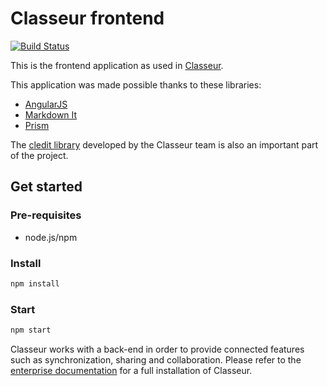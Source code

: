 # Classeur frontend

[![Build Status](https://travis-ci.org/classeur/classeur.svg)](https://travis-ci.org/classeur/classeur)

This is the frontend application as used in [Classeur](https://app.classeur.io).

This application was made possible thanks to these libraries:

- [AngularJS](https://github.com/angular/angular.js)
- [Markdown It](https://github.com/markdown-it/markdown-it)
- [Prism](https://github.com/PrismJS/prism)

The [cledit library](https://github.com/classeur/cledit) developed by the Classeur team is also an important part of the project.


## Get started

### Pre-requisites

- node.js/npm

### Install

```sh
npm install
```

### Start

```sh
npm start
```

Classeur works with a back-end in order to provide connected features such as synchronization, sharing and collaboration. Please refer to the [enterprise documentation](http://classeur.io/help/enterprise/) for a full installation of Classeur.


